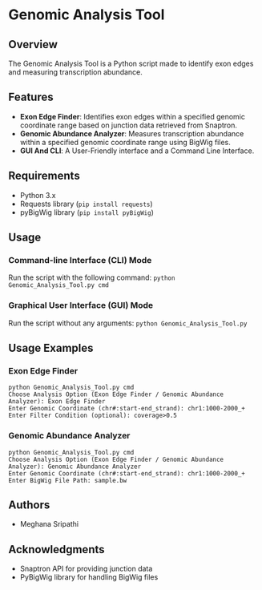 # Genomic Analysis Tool

## Overview
The Genomic Analysis Tool is a Python script made to identify exon edges and measuring transcription abundance. 

## Features
- **Exon Edge Finder**: Identifies exon edges within a specified genomic coordinate range based on junction data retrieved from Snaptron.
- **Genomic Abundance Analyzer**: Measures transcription abundance within a specified genomic coordinate range using BigWig files.
- **GUI And CLI**: A User-Friendly interface and a Command Line Interface. 
## Requirements
- Python 3.x
- Requests library (`pip install requests`)
- pyBigWig library (`pip install pyBigWig`)

## Usage
### Command-line Interface (CLI) Mode
Run the script with the following command:
```python Genomic_Analysis_Tool.py cmd```
### Graphical User Interface (GUI) Mode
Run the script without any arguments:
```python Genomic_Analysis_Tool.py```
## Usage Examples
### Exon Edge Finder
```
python Genomic_Analysis_Tool.py cmd
Choose Analysis Option (Exon Edge Finder / Genomic Abundance Analyzer): Exon Edge Finder
Enter Genomic Coordinate (chr#:start-end_strand): chr1:1000-2000_+
Enter Filter Condition (optional): coverage>0.5
``` 
### Genomic Abundance Analyzer
```
python Genomic_Analysis_Tool.py cmd
Choose Analysis Option (Exon Edge Finder / Genomic Abundance Analyzer): Genomic Abundance Analyzer
Enter Genomic Coordinate (chr#:start-end_strand): chr1:1000-2000_+
Enter BigWig File Path: sample.bw
```
## Authors
- Meghana Sripathi

## Acknowledgments
- Snaptron API for providing junction data
- PyBigWig library for handling BigWig files
